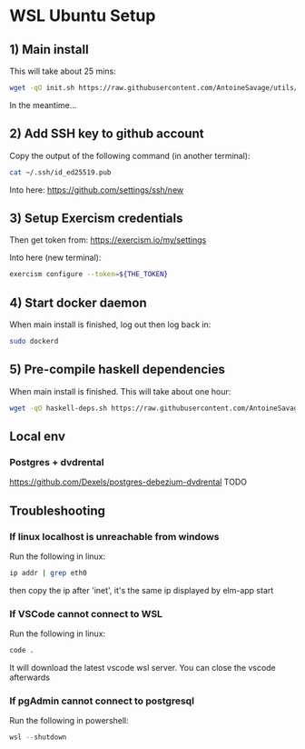 # WSL Ubuntu Setup

## 1) Main install

This will take about 25 mins:

```bash
wget -qO init.sh https://raw.githubusercontent.com/AntoineSavage/utils/main/init.sh && bash init.sh && rm init.sh
```

In the meantime...

## 2) Add SSH key to github account

Copy the output of the following command (in another terminal):

```bash
cat ~/.ssh/id_ed25519.pub
```

Into here: <https://github.com/settings/ssh/new>

## 3) Setup Exercism credentials

Then get token from: <https://exercism.io/my/settings>

Into here (new terminal):

```bash
exercism configure --token=${THE_TOKEN}
```

## 4) Start docker daemon

When main install is finished, log out then log back in:

```bash
sudo dockerd
```

## 5) Pre-compile haskell dependencies

When main install is finished. This will take about one hour:

```bash
wget -qO haskell-deps.sh https://raw.githubusercontent.com/AntoineSavage/utils/main/haskell-deps.sh && bash haskell-deps.sh && rm haskell-deps.sh
```

## Local env

### Postgres + dvdrental

https://github.com/Dexels/postgres-debezium-dvdrental
TODO

## Troubleshooting

### If linux localhost is unreachable from windows

Run the following in linux:

```bash
ip addr | grep eth0
```

then copy the ip after 'inet', it's the same ip displayed by elm-app start

### If VSCode cannot connect to WSL

Run the following in linux:

```bash
code .
```

It will download the latest vscode wsl server. You can close the vscode afterwards

### If pgAdmin cannot connect to postgresql

Run the following in powershell:

```powershell
wsl --shutdown
```
